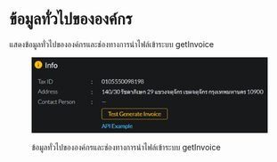 # ข้อมูลทั่วไปขององค์กร

แสดงข้อมูลทั่วไปขององค์กรและช่องทางการนำไฟล์เข้าระบบ getInvoice

<figure><img src="../../.gitbook/assets/image (107) (1).png" alt=""><figcaption><p>ข้อมูลทั่วไปขององค์กรและช่องทางการนำไฟล์เข้าระบบ getInvoice</p></figcaption></figure>
